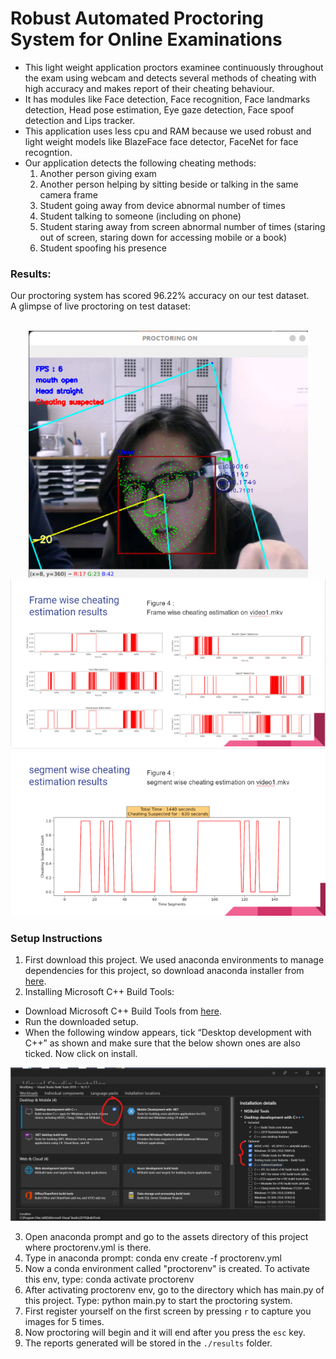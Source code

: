 # Robust Automated Proctoring System for Online Examinations

- This light weight application proctors examinee continuously throughout the exam using webcam and detects several methods of cheating with high accuracy and makes report of their cheating behaviour. 
- It has modules like Face detection, Face recognition, Face landmarks detection, Head pose estimation, Eye gaze detection, Face spoof detection and Lips tracker.
- This application uses less cpu and RAM because we used robust and light weight models like BlazeFace face detector, FaceNet for face recogntion.
- Our application detects the following cheating methods:
  1. Another person giving exam
  2. Another person helping by sitting beside or talking in the same camera frame
  3. Student going away from device abnormal number of times
  4. Student talking to someone (including on phone)
  5. Student staring away from screen abnormal number of times (staring out of screen, staring down for accessing mobile or a book)
  6. Student spoofing his presence

### Results:
Our proctoring system has scored 96.22% accuracy on our test dataset.
<br>A glimpse of live proctoring on test dataset:<br><br>
<p align="center">
  <img src="./assets/live.png" alt="live.jpg">
  <img src="./assets/1.jpg" alt="1.jpg">
  <img src="./assets/2.jpg" alt="2.jpg">
</p>


### Setup Instructions
1. First download this project. We used anaconda environments to manage dependencies for this project, so download anaconda installer from <a href="https://www.anaconda.com/products/individual#Downloads">here</a>.</li>
2. Installing Microsoft C++ Build Tools:
  - Download Microsoft C++ Build Tools from <a href="https://visualstudio.microsoft.com/visual-cpp-build-tools/">here</a>.
  - Run the downloaded setup.
  - When the following window appears, tick “Desktop development with C++” as shown and make sure that the below shown ones are also ticked. Now click on install.
  <p align="center"><img src="./assets/install1.jpg" alt="install1.jpg"></p>

3. Open anaconda prompt and go to the assets directory of this project where proctorenv.yml is there.
4. Type in anaconda prompt: conda env create -f proctorenv.yml
5. Now a conda environment called "proctorenv" is created. To activate this env, type: conda activate proctorenv
6. After activating proctorenv env, go to the directory which has main.py of this project. Type: python main.py to start the proctoring system.
7. First register yourself on the first screen by pressing `r` to capture you images for 5 times.
8. Now proctoring will begin and it will end after you press the `esc` key.
9. The reports generated will be stored in the `./results` folder.